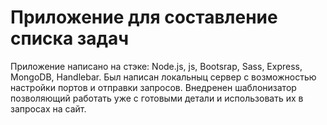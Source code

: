 # Приложение для составление списка задач
Приложение написано на стэке: Node.js, js, Bootsrap, Sass, Express, MongoDB, Handlebar.
Был написан локальныц сервер с возможностью настройки портов и отправки запросов. Внедренен шаблонизатор позволяющий работать уже с готовыми детали и использовать их в запросах на сайт.

